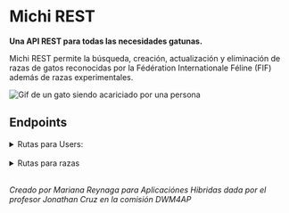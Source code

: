 # Michi REST
**Una API REST para todas las necesidades gatunas.**

Michi REST permite la búsqueda, creación, actualización y eliminación de razas de gatos reconocidas por la Fédération Internationale Féline (FIF) además de razas experimentales.

![Gif de un gato siendo acariciado por una persona](https://i.giphy.com/media/v1.Y2lkPTc5MGI3NjExYXNqdmt5enF1aWZvYzZ2bm54d3o4am0wamcwZ3lqaHhjbDd6endnZiZlcD12MV9pbnRlcm5hbF9naWZfYnlfaWQmY3Q9Zw/TA6Fq1irTioFO/giphy.gif)

## Endpoints

<details>
    <summary> Rutas para Users: </summary>

    <br>

**GET**
- Traer todos los usuarios registrados

```
    http://127.0.0.1:3000/api/users
```
<br>

-   Traer un usuario por su nombre

```
    http://127.0.0.1:3000/api/users/name/:name
```
<br>

-   Traer un usuario por su ID

```
    http://127.0.0.1:3000/api/users/:id
```

<br>

**POST**
-   Crear un usuario

```
    http://127.0.0.1:3000/api/users/
```

<br>

-   Iniciar Sesión

```
    http://127.0.0.1:3000/api/users/login
```

<br>

**PUT**
-   Actualizar un usuario

```
    http://127.0.0.1:3000/api/users/:id
```

<br>

**DELETE**
-   Eliminar un usuario

```
    http://127.0.0.1:3000/api/users/:id
```

</details>

<br>

<details>
    <summary> Rutas para razas </summary>

<br>

**GET**
- Traer todas las razas

```
    http://127.0.0.1:3000/api/(recognized/experimental)
```
<br>

-   Traer una raza por su nombre
```
    http://127.0.0.1:3000/api/(recognized/experimental)/name/:name
```
<br>

-   Traer una raza por su ID
```
    http://127.0.0.1:3000/api/(recognized/experimental)/:id
```

<br>

-   Traer todas las razas por su color
```
    http://127.0.0.1:3000/api/(recognized/experimental)/color/:color
```
<br>

-   Traer todas las razas por el largo del pelo
```
    http://127.0.0.1:3000/api/(recognized/experimental)/length/:length
```

**POST**
-   Crear una raza

```
    http://127.0.0.1:3000/api/(recognized/experimental)/
```
<br>

**PUT**
-   Actualizar una raza

```
    http://127.0.0.1:3000/api/(recognized/experimental)/:id
```
<br>

**DELETE**
-   Eliminar una raza

```
    http://127.0.0.1:3000/api/(recognized/experimental)/:id
```
</details>

<br>

*Creado por Mariana Reynaga para Aplicaciónes Hibridas dada por el profesor Jonathan Cruz en la comisión DWM4AP*
